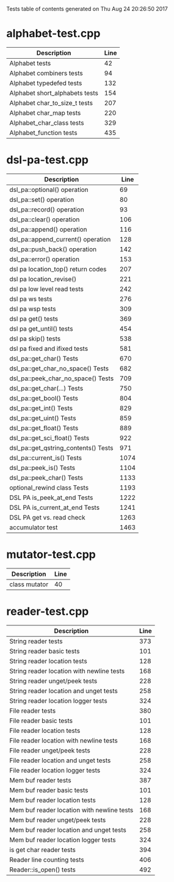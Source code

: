 Tests table of contents generated on Thu Aug 24 20:26:50 2017

# alphabet-test.cpp
| Description | Line |
|-------------|------|
| Alphabet tests | 42 |
| Alphabet combiners tests | 94 |
| Alphabet typedefed tests | 132 |
| Alphabet short_alphabets tests | 154 |
| Alphabet char_to_size_t tests | 207 |
| Alphabet char_map tests | 220 |
| Alphabet_char_class tests | 329 |
| Alphabet_function tests | 435 |

# dsl-pa-test.cpp
| Description | Line |
|-------------|------|
| dsl_pa::optional() operation | 69 |
| dsl_pa::set() operation | 80 |
| dsl_pa::record() operation | 93 |
| dsl_pa::clear() operation | 106 |
| dsl_pa::append() operation | 116 |
| dsl_pa::append_current() operation | 128 |
| dsl_pa::push_back() operation | 142 |
| dsl_pa::error() operation | 153 |
| dsl pa location_top() return codes | 207 |
| dsl pa location_revise() | 221 |
| dsl pa low level read tests | 242 |
| dsl pa ws tests | 276 |
| dsl pa wsp tests | 309 |
| dsl pa get() tests | 369 |
| dsl pa get_until() tests | 454 |
| dsl pa skip() tests | 538 |
| dsl pa fixed and ifixed tests | 581 |
| dsl_pa::get_char() Tests | 670 |
| dsl_pa::get_char_no_space() Tests | 682 |
| dsl_pa::peek_char_no_space() Tests | 709 |
| dsl_pa::get_char(...) Tests | 750 |
| dsl_pa::get_bool() Tests | 804 |
| dsl_pa::get_int() Tests | 829 |
| dsl_pa::get_uint() Tests | 859 |
| dsl_pa::get_float() Tests | 889 |
| dsl_pa::get_sci_float() Tests | 922 |
| dsl_pa::get_qstring_contents() Tests | 971 |
| dsl_pa::current_is() Tests | 1074 |
| dsl_pa::peek_is() Tests | 1104 |
| dsl_pa::peek_char() Tests | 1133 |
| optional_rewind class Tests | 1193 |
| DSL PA is_peek_at_end Tests | 1222 |
| DSL PA is_current_at_end Tests | 1241 |
| DSL PA get vs. read check | 1263 |
| accumulator test | 1463 |

# mutator-test.cpp
| Description | Line |
|-------------|------|
| class mutator | 40 |

# reader-test.cpp
| Description | Line |
|-------------|------|
| String reader tests | 373 |
| String reader basic tests | 101 |
| String reader location tests | 128 |
| String reader location with newline tests | 168 |
| String reader unget/peek tests | 228 |
| String reader location and unget tests | 258 |
| String reader location logger tests | 324 |
| File reader tests | 380 |
| File reader basic tests | 101 |
| File reader location tests | 128 |
| File reader location with newline tests | 168 |
| File reader unget/peek tests | 228 |
| File reader location and unget tests | 258 |
| File reader location logger tests | 324 |
| Mem buf reader tests | 387 |
| Mem buf reader basic tests | 101 |
| Mem buf reader location tests | 128 |
| Mem buf reader location with newline tests | 168 |
| Mem buf reader unget/peek tests | 228 |
| Mem buf reader location and unget tests | 258 |
| Mem buf reader location logger tests | 324 |
| is get char reader tests | 394 |
| Reader line counting tests | 406 |
| Reader::is_open() tests | 492 |
